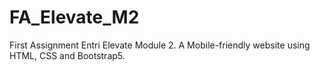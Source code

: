 # FA_Elevate_M2
First Assignment Entri Elevate Module 2.
A Mobile-friendly website using HTML, CSS and Bootstrap5.
